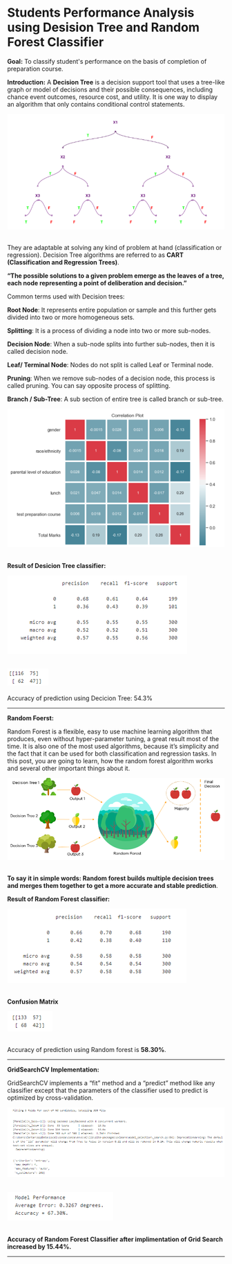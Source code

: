 # Students Performance Analysis using Desision Tree and Random Forest Classifier

__Goal:__ To classify student's performance on the basis of completion of preparation course.


__Introduction:__
A __Decision Tree__ is a decision support tool that uses a tree-like graph or model of decisions and their possible consequences, including chance event outcomes, resource cost, and utility. It is one way to display an algorithm that only contains conditional control statements.

![image.jpg](images/XOR3df51ae5.png)<br><br>

They are adaptable at solving any kind of problem at hand (classification or regression). Decision Tree algorithms are referred to as __CART (Classification and Regression Trees)__.

__“The possible solutions to a given problem emerge as the leaves of a tree, each node representing a point of deliberation and decision.”__

Common terms used with Decision trees:

__Root Node__: It represents entire population or sample and this further gets divided into two or more homogeneous sets.

__Splitting__: It is a process of dividing a node into two or more sub-nodes.

__Decision Node__: When a sub-node splits into further sub-nodes, then it is called decision node.

__Leaf/ Terminal Node__: Nodes do not split is called Leaf or Terminal node.

__Pruning__: When we remove sub-nodes of a decision node, this process is called pruning. You can say opposite process of splitting.

__Branch / Sub-Tree__: A sub section of entire tree is called branch or sub-tree.

![image.jpg](images/Capture.PNG)<br><br>


__Result of Desicion Tree classifier:__

![image.jpg](images/Capture1.PNG)<br><br>

![image.jpg](images/Capture2.PNG)<br><br>
Accuracy of prediction using Decicion Tree: 54.3%

___

__Random Foerst:__

Random Forest is a flexible, easy to use machine learning algorithm that produces, even without hyper-parameter tuning, a great result most of the time. It is also one of the most used algorithms, because it’s simplicity and the fact that it can be used for both classification and regression tasks. In this post, you are going to learn, how the random forest algorithm works and several other important things about it.

![image.jpg](images/main-qimg-1d93e607cf6795e03cc32ca49e3413ea.png)<br><br>

__To say it in simple words: Random forest builds multiple decision trees and merges them together to get a more accurate and stable prediction__.

__Result of Random Forest classifier:__

![image.jpg](images/Capture3.PNG)<br><br>

__Confusion Matrix__

![image.jpg](images/Capture4.PNG)<br><br>

Accuracy of prediction using Random forest is __58.30%__.

___

__GridSearchCV Implementation:__

GridSearchCV implements a “fit” method and a “predict” method like any classifier except that the parameters of the classifier used to predict is optimized by cross-validation.

![image.jpg](images/Capture5.PNG)<br><br>

![image.jpg](images/Capture6.PNG)<br><br>

__Accuracy of Random Forest Classifier after implimentation of Grid Search increased by 15.44%.__

___
